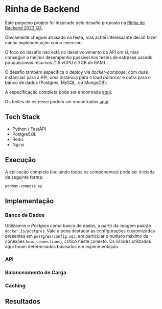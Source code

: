 # Rinha de Backend

Este pequeno projeto foi inspirado pelo desafio proposto na [Rinha de Backend 2023 Q3](https://github.com/zanfranceschi/rinha-de-backend-2023-q3).

Obviamente cheguei atrasado na festa, mas achei interessante decidi fazer minha implementação como exercício.

O foco do desafio não está no desenvolvimento da API em si, mas conseguir o melhor desempenho possível nos testes de estresse usando pouquíssimos recursos (1.5 vCPU e 3GB de RAM). 

O desafio também especifica o deploy via *docker-compose*, com duas instâncias para a API, uma instância para o *load balancer* e outra para o banco de dados (Postgres, MySQL, ou MongoDB).

A especificação completa pode ser encontrada [aqui](https://github.com/zanfranceschi/rinha-de-backend-2023-q3/blob/main/INSTRUCOES.md). 

Os testes de estresse podem ser encontrados [aqui](https://github.com/zanfranceschi/rinha-de-backend-2023-q3/tree/main/stress-test).

## Tech Stack

- Python / FastAPI
- PostgreSQL
- Redis
- Nginx

## Execução

A aplicação completa (incluindo todos os componentes) pode ser iniciada da seguinte forma:

```
podman-compose up
```

## Implementação

### Banco de Dados

Utilizamos o *Postgres* como banco de dados, a partir da imagem padrão `docker.io/postgres`.  Vale a pena destacar as configurações customizadas presentes em `postgres/config.sql`,
em particular o número máximo de conexões (`max_connections`), crítico neste conexto. Os valores utilizados aqui foram determinados baseados em experimentação.

### API


### Balanceamento de Carga


### Caching


## Resultados



